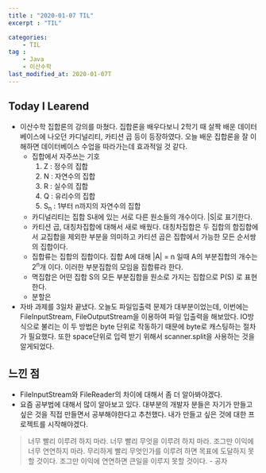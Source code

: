 ```yaml
---
title : "2020-01-07 TIL"
excerpt : "TIL"

categories:
    - TIL
tag :
    - Java
    - 이산수학
last_modified_at: 2020-01-07T
---
```



## Today I Learend 
* 이산수학 집합론의 강의를 마쳤다. 집합론을 배우다보니 2학기 때 살짝 배운 데이터베이스에 나오던 카디널리티, 카티션 곱 등이 등장하였다. 오늘 배운 집합론을 잘 이해하면 데이터베이스 수업을 따라가는데 효과적일 것 같다.
    * 집합에서 자주쓰는 기호
        1. Z : 정수의 집합 
        2. N : 자연수의 집합
        3. R : 실수의 집합
        4. Q : 유리수의 집합
        5. S<sub>n</sub> : 1부터 n까지의 자연수의 집합
    * 카디널리티는 집합 S내에 있는 서로 다른 원소들의 개수이다. |S|로 표기한다.
    * 카티션 곱, 대칭차집합에 대해서 새로 배웠다. 대칭차집합은 두 집합의 합집합에서 교집합을 제외한 부분을 의미하고 카티션 곱은 집합에서 가능한 모든 순서쌍의 집합이다.
    * 집합류는 집합의 집합이다. 집합 A에 대해 |A| = n 일때 A의 부분집합의 개수는 2<sup>n</sup>개 이다. 이러한 부분집합의 모임을 집합류라 한다.
    * 멱집합은 어떤 집합 S의 모든 부분집합을 원소로 가지는 집합으로 P(S) 로 표현한다. 
    * 분할은 
* 자바 과제를 3일차 끝냈다. 오늘도 파일입출력 문제가 대부분이었는데, 이번에는 FileInputStream, FileOutputStream을 이용하여 파일 입출력을 해보았다. IO방식으로 불리는 이 두 방법은 byte 단위로 작동하기 때문에 byte로 캐스팅하는 절차가 필요했다. 또한 space단위로 입력 받기 위해서 scanner.split을 사용하는 것을 알게되었다.

## 느낀 점
 * FileInputStream와 FileReader의 차이에 대해서 좀 더 알아봐야겠다.
 * 요즘 공부법에 대해서 많이 알아보고 있다. 대부분의 개발자 분들은 자기가 만들고 싶은 것을 직접 만들면서 공부해야한다고 추천했다. 내가 만들고 싶은 것에 대한 프로젝트를 시작해야겠다.

 > 너무 빨리 이루려 하지 마라.  너무 빨리 무엇을 이루려 하지 마라.  조그만 이익에 너무 연연하지 마라.  무리하게 빨리 무엇인가를 이루려 하면 목표에 도달하지 못할 것이다.  조그만 이익에 연연하면 큰일을 이루지 못할 것이다. - 공자